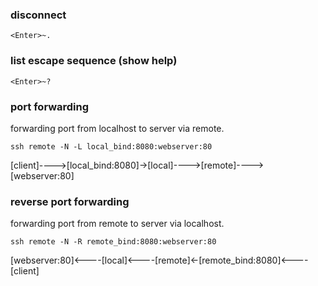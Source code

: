 ### disconnect
```
<Enter>~.
```

### list escape sequence (show help)
```
<Enter>~?
```

### port forwarding
forwarding port from localhost to server via remote.
```
ssh remote -N -L local_bind:8080:webserver:80
```
[client]---->[local_bind:8080]->[local]---->[remote]---->[webserver:80]

### reverse port forwarding
forwarding port from remote to server via localhost.
```
ssh remote -N -R remote_bind:8080:webserver:80
```
[webserver:80]<----[local]<----[remote]<-[remote_bind:8080]<----[client]
